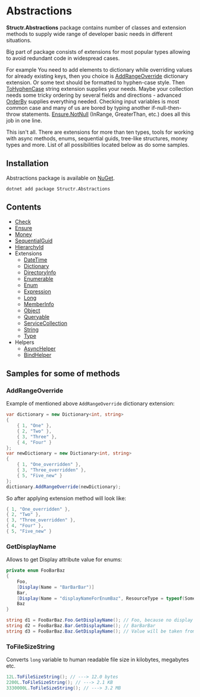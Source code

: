 # Abstractions

**Structr.Abstractions** package contains number of classes and extension methods to supply wide range of developer basic needs in different situations.

Big part of package consists of extensions for most popular types allowing to avoid redundant code in widespread cases.

For example You need to add elements to dictionary while overriding values for already existing keys, then you choice is [AddRangeOverride](/Extensions/Abstractions-DictionaryExtensions.md) dictionary extension. Or some text should be formatted to hyphen-case style. Then [ToHyphenCase](/Extensions/Abstractions-StringExtensions.md) string extension supplies your needs. Maybe your collection needs some tricky ordering by several fields and directions - advanced [OrderBy](/Extensions/Abstractions-EnumerableExtensions.md) supplies everything needed. Checking input variables is most common case and many of us are bored by typing another if-null-then-throw statements. [Ensure.NotNull](/Abstractions-Ensure.md) (InRange, GreaterThan, etc.) does all this job in one line.

This isn't all. There are extensions for more than ten types, tools for working with async methods, enums, sequential guids, tree-like structures, money types and more. List of all possibilities located below as do some samples.

## Installation

Abstractions package is available on [NuGet](https://www.nuget.org/packages/Structr.Abstractions/). 

```
dotnet add package Structr.Abstractions
```

## Contents

* [Check](/Abstractions-Check.md)
* [Ensure](/Abstractions-Ensure.md)
* [Money](/Abstractions-Money.md)
* [SequentialGuid](/Abstractions-SequentialGuid.md)
* [HierarchyId](/Abstractions-HierarchyId.md)
* Extensions
    * [DateTime](/Extensions/Abstractions-DateTimeExtensions.md)
    * [Dictionary](/Extensions/Abstractions-DictionaryExtensions.md)
    * [DirectoryInfo](/Extensions/Abstractions-DirectoryInfoExtensions.md)
    * [Enumerable](/Extensions/Abstractions-EnumerableExtensions.md)
    * [Enum](/Extensions/Abstractions-EnumExtensions.md)
    * [Expression](/Extensions/Abstractions-ExpressionExtensions.md)
    * [Long](/Extensions/Abstractions-LongExtensions.md)
    * [MemberInfo](/Extensions/Abstractions-MemberInfoExtensions.md)
    * [Object](/Extensions/Abstractions-ObjectExtensions.md)
    * [Queryable](/Extensions/Abstractions-QueryableExtensions.md)
    * [ServiceCollection](/Extensions/Abstractions-ServiceCollectionExtensions.md)
    * [String](/Extensions/Abstractions-StringExtensions.md)
    * [Type](/Extensions/Abstractions-TypeExtensions.md)
* Helpers
    * [AsyncHelper](/Helpers/Abstractions-AsyncHelper.md)
    * [BindHelper](/Helpers/Abstractions-BindHelper.md)

## Samples for some of methods

### AddRangeOverride

Example of mentioned above ``AddRangeOverride`` dictionary extension:

```csharp
var dictionary = new Dictionary<int, string>
{
    { 1, "One" },
    { 2, "Two" },
    { 3, "Three" },
    { 4, "Four" }
};
var newDictionary = new Dictionary<int, string>
{
    { 1, "One_overridden" },
    { 3, "Three_overridden" },
    { 5, "Five_new" }
};
dictionary.AddRangeOverride(newDictionary);
```

So after applying extension method will look like:

```csharp
{ 1, "One_overridden" },
{ 2, "Two" },
{ 3, "Three_overridden" },
{ 4, "Four" },
{ 5, "Five_new" }
```

### GetDisplayName

Allows to get Display attribute value for enums:

```csharp
private enum FooBarBaz
{
    Foo,
    [Display(Name = "BarBarBar")]
    Bar,    
    [Display(Name = "displayNameForEnumBaz", ResourceType = typeof(SomeResources))]
    Baz
}

string d1 = FooBarBaz.Foo.GetDisplayName(); // Foo, because no display name was provided
string d2 = FooBarBaz.Bar.GetDisplayName(); // BarBarBar
string d3 = FooBarBaz.Baz.GetDisplayName(); // Value will be taken from SomeResources file
```

### ToFileSizeString

Converts `long` variable to human readable file size in kilobytes, megabytes etc.

```csharp
12L.ToFileSizeString(); // ---> 12.0 bytes
2200L.ToFileSizeString(); // ---> 2.1 KB
3330000L.ToFileSizeString(); // ---> 3.2 MB
```